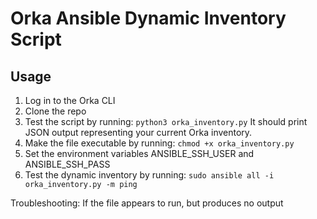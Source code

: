 # Orka Ansible Dynamic Inventory Script

## Usage
1. Log in to the Orka CLI
2. Clone the repo
3. Test the script by running: `python3 orka_inventory.py`
It should print JSON output representing your current Orka inventory.
4. Make the file executable by running: `chmod +x orka_inventory.py`
5. Set the environment variables ANSIBLE_SSH_USER and ANSIBLE_SSH_PASS
6. Test the dynamic inventory by running: `sudo ansible all -i orka_inventory.py -m ping`

Troubleshooting:
If the file appears to run, but produces no output
